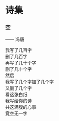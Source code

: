 # 诗集

### 空

—— 冯唐

我写了几百字<br>
删了几百字<br>
再写了几十个字<br>
删了几十个字<br>
然后<br>
我写了几个字加了几个字<br>
又删了几个字<br>
看这张白纸<br>
我写给你的诗<br>
共这满腹的心事<br>
竟空无一字<br>